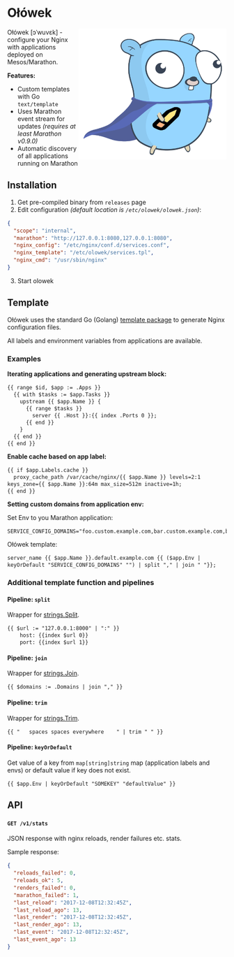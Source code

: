 # Ołówek
<p align="center">
  <img style="float: right;" height="300" src="doc/olowek.png" alt="Ołówek logo"/>
</p>

Ołówek [ɔˈwuvɛk] - configure your Nginx with applications deployed on Mesos/Marathon.

**Features:**

* Custom templates with Go `text/template`
* Uses Marathon event stream for updates *(requires at least Marathon v0.9.0)*
* Automatic discovery of all applications running on Marathon

## Installation

1. Get pre-compiled binary from `releases` page
2. Edit configuration *(default location is `/etc/olowek/olowek.json`)*:

```json
{
  "scope": "internal",
  "marathon": "http://127.0.0.1:8080,127.0.0.1:8080",
  "nginx_config": "/etc/nginx/conf.d/services.conf",
  "nginx_template": "/etc/olowek/services.tpl",
  "nginx_cmd": "/usr/sbin/nginx"
}
```
3. Start olowek

## Template

Ołówek uses the standard Go (Golang) [template package](https://golang.org/pkg/text/template/) to generate Nginx configuration files.

All labels and environment variables from applications are available.

### Examples

**Iterating applications and generating upstream block:**

```
{{ range $id, $app := .Apps }}
  {{ with $tasks := $app.Tasks }}
    upstream {{ $app.Name }} {
      {{ range $tasks }}
        server {{ .Host }}:{{ index .Ports 0 }};
      {{ end }}
    }
  {{ end }}
{{ end }}
```

**Enable cache based on app label:**

```
{{ if $app.Labels.cache }}
  proxy_cache_path /var/cache/nginx/{{ $app.Name }} levels=2:1 keys_zone={{ $app.Name }}:64m max_size=512m inactive=1h;
{{ end }}
```

**Setting custom domains from application env:**

Set Env to you Marathon application:

```
SERVICE_CONFIG_DOMAINS="foo.custom.example.com,bar.custom.example.com,baz.bar.example.com"
```

Ołówek template:
```
server_name {{ $app.Name }}.default.example.com {{ ($app.Env | keyOrDefault "SERVICE_CONFIG_DOMAINS" "") | split "," | join " "}};
```

### Additional template function and pipelines

#### Pipeline: `split`
Wrapper for [strings.Split](http://golang.org/pkg/strings/#Split).

```
{{ $url := "127.0.0.1:8000" | ":" }}
    host: {{index $url 0}}
    port: {{index $url 1}}
```

#### Pipeline: `join`
Wrapper for [strings.Join](http://golang.org/pkg/strings/#Join).

```
{{ $domains := .Domains | join "," }}
```

#### Pipeline: `trim`

Wrapper for [strings.Trim](http://golang.org/pkg/strings/#Trim).

```
{{ "   spaces spaces everywhere    " | trim " " }}
```

#### Pipeline: `keyOrDefault`
Get value of a key from `map[string]string` map (application labels and envs) or default value if key does not exist.

```
{{ $app.Env | keyOrDefault "SOMEKEY" "defaultValue" }}
```

## API

#### `GET /v1/stats`

JSON response with nginx reloads, render failures etc. stats.

Sample response:

```json
{
  "reloads_failed": 0,
  "reloads_ok": 5,
  "renders_failed": 0,
  "marathon_failed": 1,
  "last_reload": "2017-12-08T12:32:45Z",
  "last_reload_ago": 13,
  "last_render": "2017-12-08T12:32:45Z",
  "last_render_ago": 13,
  "last_event": "2017-12-08T12:32:45Z",
  "last_event_ago": 13
}
```
